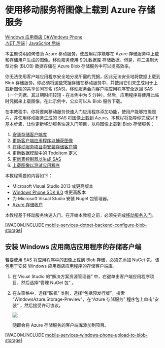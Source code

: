 ﻿<properties linkId="mobile-services-dotnet-backend-windows-phone-upload-data-blob-storage" pageTitle="Use Mobile Services to upload images to blob storage (Windows Phone) | Mobile Services" metaKeywords="" description="Learn how to use Mobile Services to upload images to Azure Blob Storage." metaCanonical="" disqusComments="0" umbracoNaviHide="1" documentationCenter="Mobile" title="Upload images to Azure Storage by using Mobile Services" authors="glenga" writer="glenga" services="mobile-services" />
<tags ms.service="mobile-services"
    ms.date="02/25/2015"
    wacn.date="04/11/2015"
    />

# 使用移动服务将图像上载到 Azure 存储服务
<div class="dev-center-tutorial-selector sublanding"><a href="/zh-cn/documentation/articles/mobile-services-dotnet-backend-windows-store-dotnet-upload-data-blob-storage" title="Windows Store C#">Windows 应用商店 C#</a><a href="/zh-cn/documentation/articles/mobile-services-dotnet-backend-windows-phone-upload-data-blob-storage" title="Windows Phone" class="current">Windows Phone</a></div>
<div class="dev-center-tutorial-subselector"><a href="/zh-cn/documentation/articles/mobile-services-dotnet-backend-windows-phone-upload-data-blob-storage" title=".NET backend" class="current">.NET 后端</a> | <a href="/zh-cn/documentation/articles/mobile-services-windows-phone-upload-data-blob-storage"  title="JavaScript backend">JavaScript 后端</a></div>

本主题说明如何借助 Azure 移动服务，使应用程序能够在 Azure 存储服务中上载和存储用户生成的图像。移动服务使用 SQL数据库 存储数据。但是，将二进制大型对象 (BLOB) 数据存储在 Azure Blob 存储服务中可以提高效率。

你无法使用客户端应用程序安全地分发所需的凭据，因此无法安全地将数据上载到 Blob 存储服务。你必须将这些凭据存储在移动服务中，并使用它们来生成用于上载新图像的共享访问签名 (SAS)。移动服务会向客户端应用程序安全返回 SAS（一个凭据，其过期时间较短 - 在本例中为 5 分钟）。然后，应用程序将使用此临时凭据来上载图像。在此示例中，公众可以从 Blob 服务下载。

在本教程中，你将要向移动服务快速入门应用程序添加功能，使用户能够拍摄照片，并使用移动服务生成的 SAS 将图像上载到 Azure。本教程将指导你完成以下基本步骤，让你更新移动服务快速入门项目，以将图像上载到 Blob 存储服务：

1.  [安装存储客户端库][]
2.  [更新客户端应用程序以捕获图像][]
3.  [在移动服务项目中安装存储客户端][]
4.  [更新数据模型中的 TodoItem 定义][]
5.  [更新表控制器以生成 SAS][]
6.  [上载图像以测试应用程序][]

本教程需要的内容如下：

-   Microsoft Visual Studio 2013 或更高版本
-   [Windows Phone SDK 8.0][] 或更高版本
-   为 Microsoft Visual Studio 安装 Nuget 包管理器。
-   [Azure 存储帐户][]

本教程基于移动服务快速入门。在开始本教程之前，必须先完成[移动服务入门][]。

[WACOM.INCLUDE [mobile-services-dotnet-backend-configure-blob-storage](../includes/mobile-services-configure-blob-storage.md)]

<a name="install-storage-client"></a>
## 安装 Windows 应用商店应用程序的存储客户端

若要使用 SAS 将应用程序中的图像上载到 Blob 存储，必须先添加 NuGet 包，该包用于安装 Windows 应用商店应用程序的存储客户端库。

1.  在 Visual Studio 的“解决方案资源管理器” 中，右键单击客户端应用程序项目，然后选择“管理 NuGet 包” 。

2.  在左窗格中，选择“联机” 类别，选择“包括预发行版”，搜索 "WindowsAzure.Storage-Preview"，在“Azure 存储服务” 程序包上单击“安装” ，然后接受许可协议。

    ![][2]

    随即会将 Azure 存储服务的客户端库添加到项目。

[WACOM.INCLUDE [mobile-services-windows-phone-upload-to-blob-storage](../includes/mobile-services-windows-phone-upload-to-blob-storage.md)]

  [Windows 应用商店 C#]: /zh-cn/documentation/articles/mobile-services-dotnet-backend-windows-store-dotnet-upload-data-blob-storage "Windows 应用商店 C#"
  [Windows Phone]: /zh-cn/documentation/articles/mobile-services-dotnet-backend-windows-phone-upload-data-blob-storage "Windows Phone"
  [.NET 后端]: /zh-cn/documentation/articles/mobile-services-dotnet-backend-windows-phone-upload-data-blob-storage ".NET 后端"
  [JavaScript 后端]: /zh-cn/documentation/articles/mobile-services-windows-phone-upload-data-blob-storage "JavaScript 后端"
  [安装存储客户端库]: #install-storage-client
  [更新客户端应用程序以捕获图像]: #add-select-images
  [在移动服务项目中安装存储客户端]: #storage-client-server
  [更新数据模型中的 TodoItem 定义]: #update-data-model
  [更新表控制器以生成 SAS]: #update-scripts
  [上载图像以测试应用程序]: #test
  [Windows Phone SDK 8.0]: http://www.microsoft.com/zh-cn/download/details.aspx?id=35471
  [Azure 存储帐户]: /zh-cn/documentation/articles/storage-create-storage-account/
  [移动服务入门]: /zh-cn/documentation/articles/mobile-services-windows-phone-get-started
  [mobile-services-dotnet-backend-configure-blob-storage]: ../includes/mobile-services-configure-blob-storage.md
  [2]: ./media/mobile-services-dotnet-backend-windows-phone-upload-data-blob-storage/mobile-add-storage-nuget-package-dotnet.png
  [mobile-services-windows-phone-upload-to-blob-storage]: ../includes/mobile-services-windows-phone-upload-to-blob-storage.md
